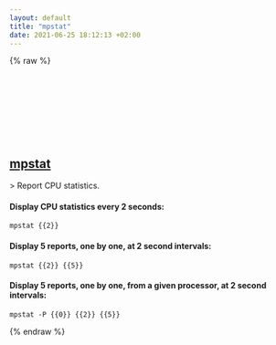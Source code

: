 ```yaml
---
layout: default
title: "mpstat"
date: 2021-06-25 18:12:13 +02:00
---
```

{% raw %}
<h2 id="mpstat">
  <a href="/en/linux/mpstat.html">mpstat</a> <a href="#mpstat"><svg class="icon">
    <use href="/assets/images/unicode_sprite.svg#link" />
  </svg></a>
</h2>
> Report CPU statistics.

#### Display CPU statistics every 2 seconds:
```shell
mpstat {{2}}
```
#### Display 5 reports, one by one, at 2 second intervals:
```shell
mpstat {{2}} {{5}}
```
#### Display 5 reports, one by one, from a given processor, at 2 second intervals:
```shell
mpstat -P {{0}} {{2}} {{5}}
```
{% endraw %}